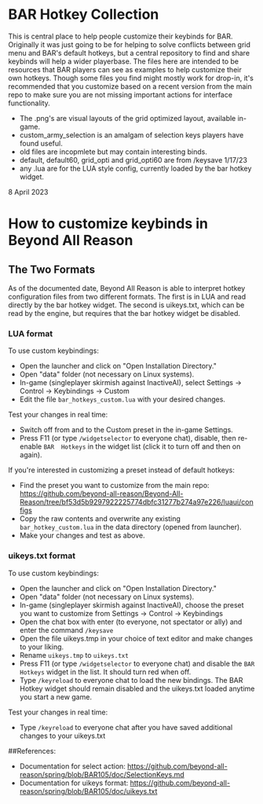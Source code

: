 # BAR Hotkey Collection
This is central place to help people customize their keybinds for BAR. Originally it was just going to be for helping to solve conflicts between grid menu and BAR's default hotkeys, but a central repository to find and share keybinds will help a wider playerbase. The files here are intended to be resources that BAR players can see as examples to help customize their own hotkeys. Though some files you find might mostly work for drop-in, it's recommended that you customize based on a recent version from the main repo to make sure you are not missing important actions for interface functionality.
- The .png's are visual layouts of the grid optimized layout, available in-game.
- custom_army_selection is an amalgam of selection keys players have found useful.
- old files are incopmlete but may contain interesting binds.
- default, default60, grid_opti and grid_opti60 are from /keysave 1/17/23
- any .lua are for the LUA style config, currently loaded by the bar hotkey widget.

8 April 2023                 

# How to customize keybinds in Beyond All Reason 

## The Two Formats

As of the documented date, Beyond All Reason is able to interpret hotkey configuration files from two different formats. The first is in LUA and read directly by the bar hotkey widget. The second is uikeys.txt, which can be read by the engine, but requires that the bar hotkey widget be disabled.

### LUA format

To use custom keybindings:
- Open the launcher and click on "Open Installation Directory."
- Open "data" folder (not necessary on Linux systems).
- In-game (singleplayer skirmish against InactiveAI), select Settings -> Control -> Keybindings -> Custom
- Edit the file `bar_hotkeys_custom.lua` with your desired changes. 

Test your changes in real time:
- Switch off from and to the Custom preset in the in-game Settings.
- Press F11 (or type `/widgetselector` to everyone chat), disable, then re-enable `BAR  Hotkeys` in the widget list (click it to turn off and then on again).

If you're interested in customizing a preset instead of default hotkeys:
- Find the preset you want to customize from the main repo: https://github.com/beyond-all-reason/Beyond-All-Reason/tree/bf53d5b9297922225774dbfc31277b274a97e226/luaui/configs
- Copy the raw contents and overwrite any existing `bar_hotkey_custom.lua` in the data directory (opened from launcher).
- Make your changes and test as above.

### uikeys.txt format

To use custom keybindings:
- Open the launcher and click on "Open Installation Directory."
- Open "data" folder (not necessary on Linux systems).
- In-game (singleplayer skirmish against InactiveAI), choose the preset you want to customize from Settings -> Control -> Keybindings
- Open the chat box with enter (to everyone, not spectator or ally) and enter the command `/keysave`
- Open the file uikeys.tmp in your choice of text editor and make changes to your liking.
- Rename `uikeys.tmp` to `uikeys.txt`
- Press F11 (or type `/widgetselector` to everyone chat) and disable the `BAR Hotkeys` widget in the list. It should turn red when off.
- Type `/keyreload` to everyone chat to load the new bindings. The BAR Hotkey widget should remain disabled and the uikeys.txt loaded anytime you start a new game.

Test your changes in real time:
- Type `/keyreload` to everyone chat after you have saved additional changes to your uikeys.txt

##References:

- Documentation for select action: https://github.com/beyond-all-reason/spring/blob/BAR105/doc/SelectionKeys.md
- Documentation for uikeys format: https://github.com/beyond-all-reason/spring/blob/BAR105/doc/uikeys.txt
